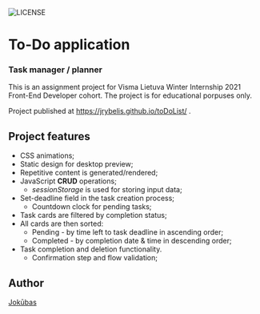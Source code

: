 ![LICENSE](https://img.shields.io/badge/license-MIT-blue.svg?style=flat-square)


# To-Do application
### Task manager / planner

This is an assignment project for Visma Lietuva Winter Internship 2021 Front-End Developer cohort. The project is for educational porpuses only.

Project published at https://jrybelis.github.io/toDoList/ .

## Project features
- CSS animations;
- Static design for desktop preview;
- Repetitive content is generated/rendered;
- JavaScript **CRUD** operations; 
    - *sessionStorage* is used for storing input data;
- Set-deadline field in the task creation process;
    - Countdown clock for pending tasks;
- Task cards are filtered by completion status;
- All cards are then sorted: 
    - Pending - by time left to task deadline in ascending order;
    - Completed - by completion date & time in descending order;
- Task completion and deletion functionality. 
    - Confirmation step and flow validation;

## Author
[Jokūbas](https://github.com/JRybelis)
